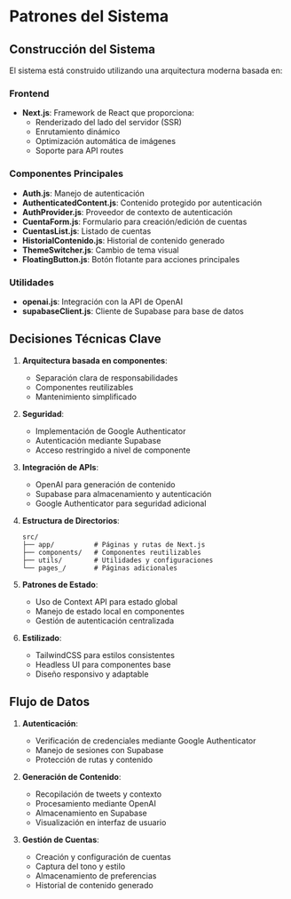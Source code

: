# Patrones del Sistema

## Construcción del Sistema
El sistema está construido utilizando una arquitectura moderna basada en:

### Frontend
- **Next.js**: Framework de React que proporciona:
  - Renderizado del lado del servidor (SSR)
  - Enrutamiento dinámico
  - Optimización automática de imágenes
  - Soporte para API routes

### Componentes Principales
- **Auth.js**: Manejo de autenticación
- **AuthenticatedContent.js**: Contenido protegido por autenticación
- **AuthProvider.js**: Proveedor de contexto de autenticación
- **CuentaForm.js**: Formulario para creación/edición de cuentas
- **CuentasList.js**: Listado de cuentas
- **HistorialContenido.js**: Historial de contenido generado
- **ThemeSwitcher.js**: Cambio de tema visual
- **FloatingButton.js**: Botón flotante para acciones principales

### Utilidades
- **openai.js**: Integración con la API de OpenAI
- **supabaseClient.js**: Cliente de Supabase para base de datos

## Decisiones Técnicas Clave
1. **Arquitectura basada en componentes**:
   - Separación clara de responsabilidades
   - Componentes reutilizables
   - Mantenimiento simplificado

2. **Seguridad**:
   - Implementación de Google Authenticator
   - Autenticación mediante Supabase
   - Acceso restringido a nivel de componente

3. **Integración de APIs**:
   - OpenAI para generación de contenido
   - Supabase para almacenamiento y autenticación
   - Google Authenticator para seguridad adicional

4. **Estructura de Directorios**:
   ```
   src/
   ├── app/          # Páginas y rutas de Next.js
   ├── components/   # Componentes reutilizables
   ├── utils/        # Utilidades y configuraciones
   └── pages_/       # Páginas adicionales
   ```

5. **Patrones de Estado**:
   - Uso de Context API para estado global
   - Manejo de estado local en componentes
   - Gestión de autenticación centralizada

6. **Estilizado**:
   - TailwindCSS para estilos consistentes
   - Headless UI para componentes base
   - Diseño responsivo y adaptable

## Flujo de Datos
1. **Autenticación**:
   - Verificación de credenciales mediante Google Authenticator
   - Manejo de sesiones con Supabase
   - Protección de rutas y contenido

2. **Generación de Contenido**:
   - Recopilación de tweets y contexto
   - Procesamiento mediante OpenAI
   - Almacenamiento en Supabase
   - Visualización en interfaz de usuario

3. **Gestión de Cuentas**:
   - Creación y configuración de cuentas
   - Captura del tono y estilo
   - Almacenamiento de preferencias
   - Historial de contenido generado
